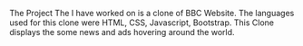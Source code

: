 The Project The I have worked on is a clone of BBC Website. The languages used for this clone were HTML, CSS, Javascript, Bootstrap. This Clone displays the some news and ads hovering around the world.